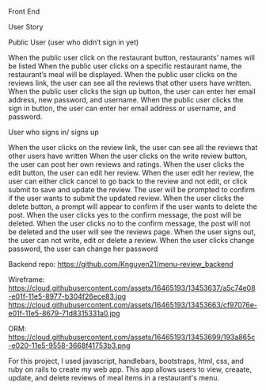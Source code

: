 Front End

User Story

Public User (user who didn’t sign in yet)

When the public user click on the restaurant button, restaurants’ names will be listed
When the public user clicks on a specific restaurant name, the restaurant’s meal will be displayed.
When the public user clicks on the reviews link, the user can see all the reviews that other users have written.
When the public user clicks the sign up button, the user can enter her email address, new password, and username.
When the public user clicks the sign in button, the user can enter her email address or username, and password.

User who signs in/ signs up

When the user clicks on the review link, the user can see all the reviews that other users have written
When the user clicks on the write review button, the user can post her own reviews and ratings.
When the user clicks the edit button, the user can edit her review.
When the user edit her review, the user can either click cancel to go back to the review and not edit, or click submit to save and update the review.
The user will be prompted to confirm if the user wants to submit the updated review.
When the user clicks the delete button, a prompt will appear to confirm if the user wants to delete the post.
When the user clicks yes to the confirm message, the post will be deleted.
When the user clicks no to the confirm message, the post will not be deleted and the user will see the reviews page.
When the user signs out, the user can not write, edit or delete a review.
When the user clicks change password, the user can change her password


Backend repo: https://github.com/Knguyen21/menu-review_backend

Wireframe:
https://cloud.githubusercontent.com/assets/16465193/13453637/a5c74e08-e01f-11e5-8977-b304f26ece83.jpg
https://cloud.githubusercontent.com/assets/16465193/13453663/cf97076e-e01f-11e5-8679-71d8315331a0.jpg

ORM:
https://cloud.githubusercontent.com/assets/16465193/13453699/193a865c-e020-11e5-9558-3668f41753b3.png

For this project, I used javascript, handlebars, bootstraps, html, css, and ruby on rails to create my web app. This app allows users to view, creaate, update, and delete reviews of meal items in a restaurant's menu.
